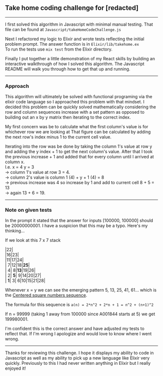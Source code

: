 ## Take home coding challenge for [redacted]
___
I first solved this algorithm in Javascript with minimal manual testing. That file can be found at `Javascript/takeHomeCodeChallenge.js`

Next I refactored my logic to Elixir and wrote tests reflecting the initial problem prompt. The answer function is in `Elixir/lib/takehome.ex`  
To run the tests use `mix test` from the Elixir directory.

Finally I put together a little demonstration of my React skills by building an interactive walkthrough of how I solved this algorithm. The Javascript README will walk you through how to get that up and running.
___
### Approach

This algorithm will ultimately be solved with functional programing via the elixir code language so I approached this problem with that mindset.
I decided this problem can be quickly solved mathematically considering the row and column sequences increase with a set pattern as opposed to building out an x by y matrix then iterating to the correct index.

My first concern was be to calculate what the first column's value is for whichever row we are looking at
That figure can be calculated by adding the next row's index minus 1 to the current cell value. 

Iterating into the row was be done by taking the column 1's value at row y and adding the y index + 1 to get the next column's value. After that I took the previous increase + 1 and added that for every column until I arrived at column x.  
I.e. x = 4 y = 3  
-> column 1's value at row 3 = 4.  
-> column 2's value is column 1 (4) + y + 1 (4) = 8  
-> previous increase was 4 so increase by 1 and add to current cell 8 + 5 = 13  
-> again 13 + 6 = 19.

___
### Note on given tests
In the prompt it stated that the answer for inputs [100000, 100000] should be 20000000001.
I have a suspicion that this may be a typo.
Here's my thinking...

If we look at this 7 x 7 stack

|22|  
|16|23|  
|11|17|24|  
| 7|12|18|**25**|  
| 4| 8|**13**|19|26|  
| 2| **5**| 9|14|20|27|  
| **1**| 3| 6|10|15|21|28|

Whenever x = y we can see the emerging pattern 5, 13, 25, 41, 61... which is the [Centered square numbers sequence](https://oeis.org/A001844).

The formula for this sequence is `a(n) = 2*n^2 + 2*n + 1 = n^2 + (n+1)^2`

If n = 99999 (taking 1 away from 100000 since A001844 starts at 5) we get 199980001.

I'm confident this is the correct answer and have adjusted my tests to reflect that. If I'm wrong I apologize and would love to know where I went wrong.
___

Thanks for reviewing this challenge. I hope it displays my ability to code in Javascript as well as my ability to pick up a new language like Elixir very quickly. Previously to this I had never written anything in Elixir but I really enjoyed it!
